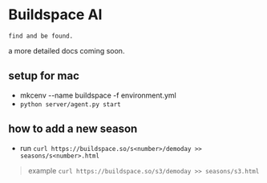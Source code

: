 # Buildspace AI
`find and be found.`

a more detailed docs coming soon. 

## setup for mac

- mkcenv --name buildspace -f environment.yml
- `python server/agent.py start`

## how to add a new season

- run `curl https://buildspace.so/s<number>/demoday >> seasons/s<number>.html`

> example `curl https://buildspace.so/s3/demoday >> seasons/s3.html`
